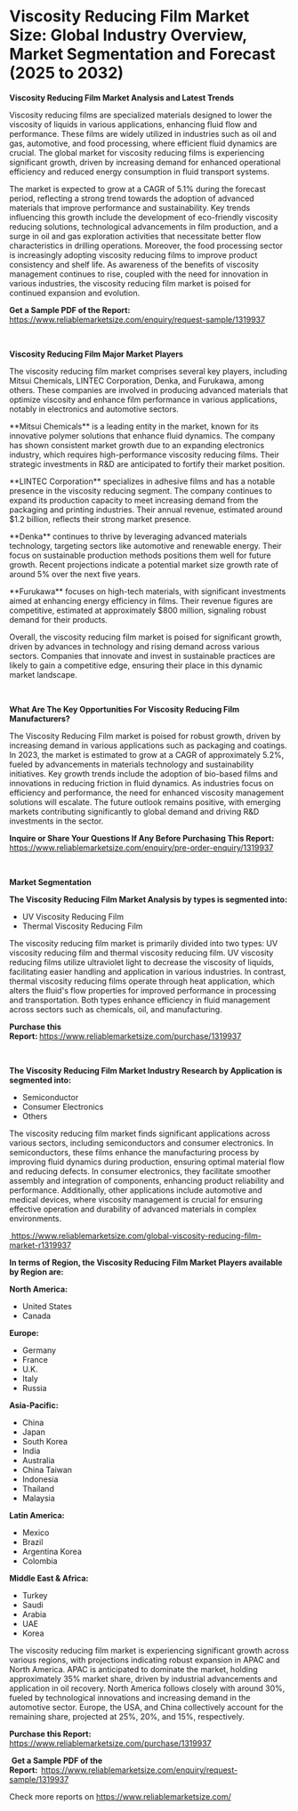 <p><h1>Viscosity Reducing Film Market Size: Global Industry Overview, Market Segmentation and Forecast (2025 to 2032)</h1></p><p><strong>Viscosity Reducing Film Market Analysis and Latest Trends</strong></p>
<p><p>Viscosity reducing films are specialized materials designed to lower the viscosity of liquids in various applications, enhancing fluid flow and performance. These films are widely utilized in industries such as oil and gas, automotive, and food processing, where efficient fluid dynamics are crucial. The global market for viscosity reducing films is experiencing significant growth, driven by increasing demand for enhanced operational efficiency and reduced energy consumption in fluid transport systems.</p><p>The market is expected to grow at a CAGR of 5.1% during the forecast period, reflecting a strong trend towards the adoption of advanced materials that improve performance and sustainability. Key trends influencing this growth include the development of eco-friendly viscosity reducing solutions, technological advancements in film production, and a surge in oil and gas exploration activities that necessitate better flow characteristics in drilling operations. Moreover, the food processing sector is increasingly adopting viscosity reducing films to improve product consistency and shelf life. As awareness of the benefits of viscosity management continues to rise, coupled with the need for innovation in various industries, the viscosity reducing film market is poised for continued expansion and evolution.</p></p>
<p><strong>Get a Sample PDF of the Report:&nbsp;</strong> <a href="https://www.reliablemarketsize.com/enquiry/request-sample/1319937?utm_campaign=3104&utm_medium=2&utm_source=Github&utm_content=ia&utm_term=29032025&utm_id=viscosity-reducing-film">https://www.reliablemarketsize.com/enquiry/request-sample/1319937</a></p>
<p>&nbsp;</p>
<p><strong>Viscosity Reducing Film Major Market Players</strong></p>
<p><p>The viscosity reducing film market comprises several key players, including Mitsui Chemicals, LINTEC Corporation, Denka, and Furukawa, among others. These companies are involved in producing advanced materials that optimize viscosity and enhance film performance in various applications, notably in electronics and automotive sectors.</p><p>**Mitsui Chemicals** is a leading entity in the market, known for its innovative polymer solutions that enhance fluid dynamics. The company has shown consistent market growth due to an expanding electronics industry, which requires high-performance viscosity reducing films. Their strategic investments in R&D are anticipated to fortify their market position.</p><p>**LINTEC Corporation** specializes in adhesive films and has a notable presence in the viscosity reducing segment. The company continues to expand its production capacity to meet increasing demand from the packaging and printing industries. Their annual revenue, estimated around $1.2 billion, reflects their strong market presence.</p><p>**Denka** continues to thrive by leveraging advanced materials technology, targeting sectors like automotive and renewable energy. Their focus on sustainable production methods positions them well for future growth. Recent projections indicate a potential market size growth rate of around 5% over the next five years.</p><p>**Furukawa** focuses on high-tech materials, with significant investments aimed at enhancing energy efficiency in films. Their revenue figures are competitive, estimated at approximately $800 million, signaling robust demand for their products.</p><p>Overall, the viscosity reducing film market is poised for significant growth, driven by advances in technology and rising demand across various sectors. Companies that innovate and invest in sustainable practices are likely to gain a competitive edge, ensuring their place in this dynamic market landscape.</p></p>
<p>&nbsp;</p>
<p><strong>What Are The Key Opportunities For Viscosity Reducing Film Manufacturers?</strong></p>
<p><p>The Viscosity Reducing Film market is poised for robust growth, driven by increasing demand in various applications such as packaging and coatings. In 2023, the market is estimated to grow at a CAGR of approximately 5.2%, fueled by advancements in materials technology and sustainability initiatives. Key growth trends include the adoption of bio-based films and innovations in reducing friction in fluid dynamics. As industries focus on efficiency and performance, the need for enhanced viscosity management solutions will escalate. The future outlook remains positive, with emerging markets contributing significantly to global demand and driving R&D investments in the sector.</p></p>
<p><strong>Inquire or Share Your Questions If Any Before Purchasing This Report:</strong> <a href="https://www.reliablemarketsize.com/enquiry/pre-order-enquiry/1319937?utm_campaign=3104&utm_medium=2&utm_source=Github&utm_content=ia&utm_term=29032025&utm_id=viscosity-reducing-film">https://www.reliablemarketsize.com/enquiry/pre-order-enquiry/1319937</a></p>
<p>&nbsp;</p>
<p><strong>Market Segmentation</strong></p>
<p><strong>The Viscosity Reducing Film Market Analysis by types is segmented into:</strong></p>
<p><ul><li>UV Viscosity Reducing Film</li><li>Thermal Viscosity Reducing Film</li></ul></p>
<p><p>The viscosity reducing film market is primarily divided into two types: UV viscosity reducing film and thermal viscosity reducing film. UV viscosity reducing films utilize ultraviolet light to decrease the viscosity of liquids, facilitating easier handling and application in various industries. In contrast, thermal viscosity reducing films operate through heat application, which alters the fluid's flow properties for improved performance in processing and transportation. Both types enhance efficiency in fluid management across sectors such as chemicals, oil, and manufacturing.</p></p>
<p><strong>Purchase this Report:&nbsp;</strong><a href="https://www.reliablemarketsize.com/purchase/1319937?utm_campaign=3104&utm_medium=2&utm_source=Github&utm_content=ia&utm_term=29032025&utm_id=viscosity-reducing-film">https://www.reliablemarketsize.com/purchase/1319937</a></p>
<p>&nbsp;</p>
<p><strong>The Viscosity Reducing Film Market Industry Research by Application is segmented into:</strong></p>
<p><ul><li>Semiconductor</li><li>Consumer Electronics</li><li>Others</li></ul></p>
<p><p>The viscosity reducing film market finds significant applications across various sectors, including semiconductors and consumer electronics. In semiconductors, these films enhance the manufacturing process by improving fluid dynamics during production, ensuring optimal material flow and reducing defects. In consumer electronics, they facilitate smoother assembly and integration of components, enhancing product reliability and performance. Additionally, other applications include automotive and medical devices, where viscosity management is crucial for ensuring effective operation and durability of advanced materials in complex environments.</p></p>
<p><a href="https://www.reliablemarketsize.com/global-viscosity-reducing-film-market-r1319937?utm_campaign=3104&utm_medium=2&utm_source=Github&utm_content=ia&utm_term=29032025&utm_id=viscosity-reducing-film">&nbsp;https://www.reliablemarketsize.com/global-viscosity-reducing-film-market-r1319937</a></p>
<p><strong>In terms of Region, the Viscosity Reducing Film Market Players available by Region are:</strong></p>
<p>
    <p> <strong> North America: </strong>
        <ul>
            <li>United States</li>
            <li>Canada</li>
        </ul>
        </p> 
    <p> <strong> Europe: </strong>
        <ul>
            <li>Germany</li>
            <li>France</li>
            <li>U.K.</li>
            <li>Italy</li>
            <li>Russia</li>
        </ul>
        </p> 
    <p> <strong> Asia-Pacific: </strong>
        <ul>
            <li>China</li>
            <li>Japan</li>
            <li>South Korea</li>
            <li>India</li>
            <li>Australia</li>
            <li>China Taiwan</li>
            <li>Indonesia</li>
            <li>Thailand</li>
            <li>Malaysia</li>
        </ul>
        </p> 
    <p> <strong> Latin America: </strong>
        <ul>
            <li>Mexico</li>
            <li>Brazil</li>
            <li>Argentina Korea</li>
            <li>Colombia</li>
        </ul>
        </p> 
    <p> <strong> Middle East & Africa: </strong>
        <ul>
            <li>Turkey</li>
            <li>Saudi</li>
            <li>Arabia</li>
            <li>UAE</li>
            <li>Korea</li>
        </ul>
    </p>
    </p>
<p><p>The viscosity reducing film market is experiencing significant growth across various regions, with projections indicating robust expansion in APAC and North America. APAC is anticipated to dominate the market, holding approximately 35% market share, driven by industrial advancements and application in oil recovery. North America follows closely with around 30%, fueled by technological innovations and increasing demand in the automotive sector. Europe, the USA, and China collectively account for the remaining share, projected at 25%, 20%, and 15%, respectively.</p></p>
<p><strong>Purchase this Report: </strong><a href="https://www.reliablemarketsize.com/purchase/1319937?utm_campaign=3104&utm_medium=2&utm_source=Github&utm_content=ia&utm_term=29032025&utm_id=viscosity-reducing-film">https://www.reliablemarketsize.com/purchase/1319937</a></p>
<p>&nbsp;<strong>Get a Sample PDF of the Report:&nbsp;&nbsp;</strong><a href="https://www.reliablemarketsize.com/enquiry/request-sample/1319937?utm_campaign=3104&utm_medium=2&utm_source=Github&utm_content=ia&utm_term=29032025&utm_id=viscosity-reducing-film">https://www.reliablemarketsize.com/enquiry/request-sample/1319937</a></p>
<p><strong></strong></p>
<p>Check more reports on <a href="https://www.reliablemarketsize.com/?utm_campaign=3104&utm_medium=2&utm_source=Github&utm_content=ia&utm_term=29032025&utm_id=viscosity-reducing-film">https://www.reliablemarketsize.com/</a></p>